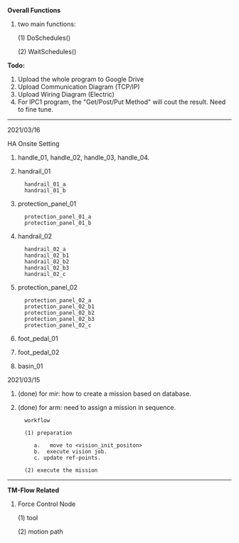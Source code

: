 **Overall Functions**

1. two main functions: 
   
    (1) DoSchedules()

    (2) WaitSchedules()

**Todo:** 
1. Upload the whole program to Google Drive
2. Upload Communication Diagram (TCP/IP)
3. Upload Wiring Diagram (Electric)
4. For IPC1 program, the "Get/Post/Put Method" will cout the result. Need to fine tune.

***
2021/03/16

HA Onsite Setting

1. handle_01, handle_02, handle_03, handle_04.

2. handrail_01
         
         handrail_01_a
         handrail_01_b
   
3. protection_panel_01
      
         protection_panel_01_a
         protection_panel_01_b

4. handrail_02
   
         handrail_02_a
         handrail_02_b1
         handrail_02_b2
         handrail_02_b3
         handrail_02_c
   
5. protection_panel_02

         protection_panel_02_a
         protection_panel_02_b1
         protection_panel_02_b2
         protection_panel_02_b3
         protection_panel_02_c

6. foot_pedal_01

7. foot_pedal_02

8. basin_01

2021/03/15

1. (done) for mir: how to create a mission based on database.

2. (done) for arm: need to assign a mission in sequence.

         workflow

         (1) preparation
   
            a.   move to <vision_init_positon>
            b.  execute vision job. 
            c. update ref-points.
   
         (2) execute the mission


***
**TM-Flow Related**

1. Force Control Node

   (1) tool

   (2) motion path